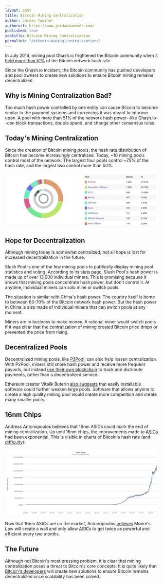 ```yaml
---
layout: post
title: Bitcoin Mining Centralization
author: Jordan Tuwiner
authorurl: https://www.jordantuwiner.com/
published: true
seotitle: Bitcoin Mining Centralization
permalink: "/bitcoin-mining-centralization/"
---
```


In July 2014, mining pool Ghash.io frightened the Bitcoin community when it [held more than 51%](http://www.coindesk.com/bitcoin-mining-detente-ghash-io-51-issue/) of the Bitcoin network hash rate. 

Since the Ghash.io incident, the Bitcoin community has pushed developers and pool owners to create new solutions to ensure Bitcoin mining remains decentralized. 

## Why is Mining Centralization Bad?

Too much hash power controlled by one entity can cause Bitcoin to become similar to the payment systems and currencies it was meant to improve upon. A pool with more than 51% of the network hash power--like Ghash.io--can block transactions, double spend, and change other consensus rules.

## Today's Mining Centralization

Since the creation of Bitcoin mining pools, the hash rate distribution of Bitcoin has become increasingly centralized. Today, ~10 mining pools control most of the network. The largest four pools control ~75% of the hash rate, and the largest two control more than 50%.   

<a href="https://www.blocktrail.com/BTC"><img src="/images/pooldis.png"></a>

## Hope for Decentralization

Although mining today is somewhat centralized, not all hope is lost for increased decentralization in the future. 

Slush Pool is one of the few mining pools to publically display mining pool statistics and voting. According to its [stats page](https://slushpool.com/stats/), Slush Pool's hash power is made up of over 13,000 individual miners. This is promising because it shows that mining pools concentrate hash power, but don't control it. At anytime, individual miners can solo mine or switch pools. 

The situation is similar with China's hash power. The country itself is home to between 60-70% of the Bitcoin network hash power. But the hash power in China is also made of individual miners that can switch pools at any moment. 

Miners are in business to make money. A rational miner would switch pools if it was clear that the centralization of mining created Bitcoin price drops or prevented the price from rising. 

## Decentralized Pools

Decentralized mining pools, like [P2Pool](http://p2pool.org/), can also help lessen centralization. With P2Pool, miners still share hash power and receive more frequent payouts, but instead [use their own blockchain](https://bitcoinmagazine.com/articles/mining-pool-centralization-crisis-levels-1389302892) to track and distribute payments, rather than a decentralized service. 

Ethereum creator Vitalik Buterin [also suggests](https://bitcoinmagazine.com/articles/mining-pool-centralization-crisis-levels-1389302892) that easily installable software could further weaken large pools. Software that allows anyone to create a high quality mining pool would create more competition and create many smaller pools. 

## 16nm Chips

Andreas Antonopoulos believes that 16nm ASICs could mark the end of mining centralization. Up until 16nm chips, the improvements made to [ASICs](/how-to-setup-bitcoin-mining-hardware-bitmain-antminer/) had been exponential. This is visible in charts of Bitcoin's hash rate (and [difficulty](/what-is-bitcoin-mining-difficulty/)):

<a href="https://blockchain.info/charts/hash-rate?timespan=all&showDataPoints=false&daysAverageString=7&show_header=true&scale=0&address="><img src="/images/hashrate2.png"></a>

Now that 16nm ASICs are on the market, Antonopoulos [believes](http://pastebin.com/E5FVnNwi) Moore's Law will create a wall and only allow ASICs to get twice as powerful and efficient every two months. 

## The Future

Although not Bitcoin's most pressing problem, it is clear that mining centralization poses a threat to Bitcoin's core concepts. It is quite likely that [Bitcoin's developers](https://www.weusecoins.com/en/whos-who/) will create new solutions to ensure Bitcoin remains decentralized once scalability has been solved. 